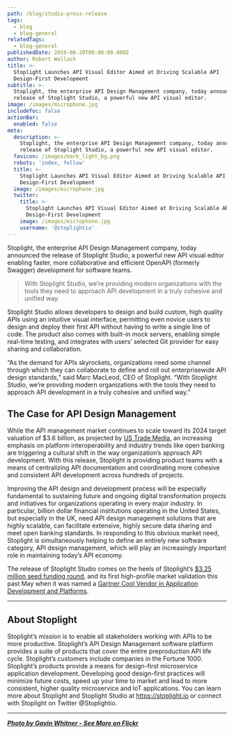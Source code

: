 ```yaml
---
path: /blog/studio-press-release
tags:
  - blog
  - blog-general
relatedTags:
  - blog-general
publishedDate: 2019-08-20T00:00:00.000Z
author: Robert Wallach
title: >-
  Stoplight Launches API Visual Editor Aimed at Driving Scalable API
  Design-First Development
subtitle: >-
  Stoplight, the enterprise API Design Management company, today announced the
  release of Stoplight Studio, a powerful new API visual editor.
image: /images/microphone.jpg
includeToc: false
actionBar:
  enabled: false
meta:
  description: >-
    Stoplight, the enterprise API Design Management company, today announced the
    release of Stoplight Studio, a powerful new API visual editor.
  favicon: /images/mark_light_bg.png
  robots: 'index, follow'
  title: >-
    Stoplight Launches API Visual Editor Aimed at Driving Scalable API
    Design-First Development
  image: /images/microphone.jpg
  twitter:
    title: >-
      Stoplight Launches API Visual Editor Aimed at Driving Scalable API
      Design-First Development
    image: /images/microphone.jpg
    username: '@stoplightio'
---
```

Stoplight, the enterprise API Design Management company, today announced the release of Stoplight Studio, a powerful new API visual editor enabling faster, more collaborative and efficient OpenAPI (formerly Swagger) development for software teams.

> With Stoplight Studio, we’re providing modern organizations with the tools they need to approach API development in a truly cohesive and unified way.

Stoplight Studio allows developers to design and build custom, high quality APIs using an intuitive visual interface, permitting even novice users to design and deploy their first API without having to write a single line of code. The product also comes with built-in mock servers, enabling simple real-time testing, and integrates with users’ selected Git provider for easy sharing and collaboration.

“As the demand for APIs skyrockets, organizations need some channel through which they can collaborate to define and roll out enterprisewide API design standards,” said Marc MacLeod, CEO of Stoplight. “With Stoplight Studio, we’re providing modern organizations with the tools they need to approach API development in a truly cohesive and unified way.”

## The Case for API Design Management

While the API management market continues to scale toward its 2024 target valuation of $3.6 billion, as projected by [US Trade Media](https://cts.businesswire.com/ct/CT?id=smartlink&url=https%3A%2F%2Fustrademedia.com%2Fapi-management-market-latest-study-explores-gigantic-growth-mulesoft-tibco-software-axway-amazon-web-services%2F&esheet=52081290&newsitemid=20190820005232&lan=en-US&anchor=US+Trade+Media&index=2&md5=062a80e23b68ea19145e85dda6ccd87e), an increasing emphasis on platform interoperability and industry trends like open banking are triggering a cultural shift in the way organization’s approach API development. With this release, Stoplight is providing product teams with a means of centralizing API documentation and coordinating more cohesive and consistent API development across hundreds of projects.

Improving the API design and development process will be especially fundamental to sustaining future and ongoing digital transformation projects and initiatives for organizations operating in every major industry. In particular, billion dollar financial institutions operating in the United States, but especially in the UK, need API design management solutions that are highly scalable, can facilitate extensive, highly secure data sharing and meet open banking standards. In responding to this obvious market need, Stoplight is simultaneously helping to define an entirely new software category, API design management, which will play an increasingly important role in maintaining today’s API economy.

The release of Stoplight Studio comes on the heels of Stoplight’s [$3.25 million seed funding round](https://cts.businesswire.com/ct/CT?id=smartlink&url=https%3A%2F%2Fwww.businesswire.com%2Fnews%2Fhome%2F20181003005211%2Fen%2FStoplight-Lands-3.25M-Seed-Funding-Lead-Evolution&esheet=52081290&newsitemid=20190820005232&lan=en-US&anchor=%243.25+million+seed+funding+round&index=3&md5=0df05767ba2b132a6f9aa7deaa48a540), and its first high-profile market validation this past May when it was named a [Gartner Cool Vendor in Application Development and Platforms](/blog/gartner-cool-vendor).

---

## About Stoplight

Stoplight’s mission is to enable all stakeholders working with APIs to be more productive. Stoplight’s API Design Management software platform provides a suite of products that cover the entire preproduction API life cycle. Stoplight’s customers include companies in the Fortune 1000. Stoplight’s products provide a means for design-first microservice application development. Developing good design-first practices will minimize future costs, speed up your time to market and lead to more consistent, higher quality microservice and IoT applications. You can learn more about Stoplight and Stoplight Studio at https://stoplight.io or connect with Stoplight on Twitter @Stoplightio.

---

[**_Photo by Gavin Whitner - See More on Flickr_**](https://www.flickr.com/photos/156466858@N02/49398518677/)
